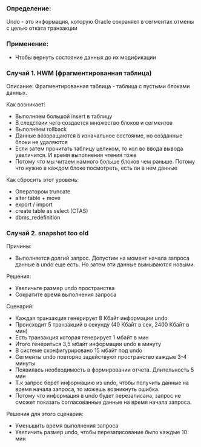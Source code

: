### Определение:
Undo - это информация, которую Oracle сохраняет в сегментах отмены с целью отката транзакции

### Применение:
  - Чтобы вернуть состояние данных до их модификации
  
  
### Случай 1. HWM (фрагментированная таблица)
Описание: Фрагментированная таблица - таблица с пустыми блоками данных.

Как возникает: 
  - Выполняем большой insert в таблицу 
  - В следствии чего создается множество блоков и сегментов
  - Выполняем rollback
  - Данные возвращаются в изначальное состояние, но созданные блоки не удаляются
  - Если затем прочитать таблицу целиком, то кол во ввода вывода увеличится. И время выполнения чтения тоже
  - Потому что мы читаем намного больше блоков чем раньше. Потому что нужно в каждом блоке посмотреть, есть ли в нем данные


Как сбросить этот уровень: 
  - Оператором truncate
  - alter table + move
  - export / import
  - create table as select (CTAS)
  - dbms_redefinition  


### Случай 2. snapshot too old

Причины:
  - Выполняется долгий запрос. Допустим на момент начала запроса данные в undo еще есть. Но затем эти данные вымываются новыми.

Решения: 
  - Увеличьте размер undo пространства
  - Сократите время выполнения запроса

Сценарий:
  - Каждая транзакция генерирует 8 Кбайт информации undo
  - Происходит 5 транзакций в секунду (40 Кбайт в сек, 2400 Кбайт в мин)
  - Есть транзакция которая генерирует 1 мбайт в мин
  - Итого генериться 3,5 мбайт информации undo в минуту
  - В системе сконфигурировано 15 мбайт под undo
  - Сегменты undo повторно задействуют пространство каждые 3-4 минуты
  - Появилась необходимость в формировании отчета. Длительность 5 мин
  - Т.к запрос берет информацию из undo, чтобы получить данные на время начала запроса, то можешь возникнуть ошибка.
  - Потому что информация в undo будет перезаписана, запрос не сможет показать согласованные данные на время начала запроса.

Решения для этого сценария: 
  - Уменьшить время выполнения запроса
  - Увеличить размер undo, чтобы перезаписование было каждые 10 мин